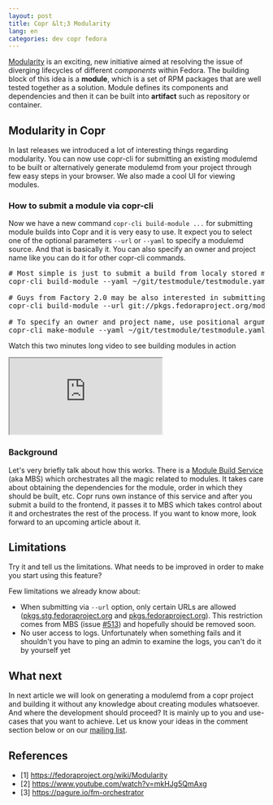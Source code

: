 ```yaml
---
layout: post
title: Copr &lt;3 Modularity
lang: en
categories: dev copr fedora
---
```



[Modularity](https://fedoraproject.org/wiki/Modularity) is an exciting, new initiative aimed at resolving the issue of diverging lifecycles of different *components* within Fedora. The building block of this idea is a **module**, which is a set of RPM packages that are well tested together as a solution. Module defines its components and dependencies and then it can be built into **artifact** such as repository or container.

## Modularity in Copr

In last releases we introduced a lot of interesting things regarding modularity. You can now use copr-cli for submitting an existing modulemd to be built or alternatively generate modulemd from your project through few easy steps in your browser. We also made a cool UI for viewing modules.


### How to submit a module via copr-cli

Now we have a new command `copr-cli build-module ...` for submitting module builds into Copr and it is very easy to use. It expect you to select one of the optional parameters `--url` or `--yaml` to specify a modulemd source. And that is basically it. You can also specify an owner and project name like you can do it for other copr-cli commands.

<pre class="prettyprint">
# Most simple is just to submit a build from localy stored modulemd yaml file
copr-cli build-module --yaml ~/git/testmodule/testmodule.yaml

# Guys from Factory 2.0 may be also interested in submitting yaml files stored in some SCM
copr-cli build-module --url git://pkgs.fedoraproject.org/modules/testmodule.git?#9082569

# To specify an owner and project name, use positional argument as usual
copr-cli make-module --yaml ~/git/testmodule/testmodule.yaml @copr/testmodule
</pre>


Watch this two minutes long video to see building modules in action

<div class="embed-responsive embed-responsive-16by9">
    <iframe class="embed-responsive-item" src="https://www.youtube.com/embed/mkHJg5QmAxg"></iframe>
</div>


### Background
Let's very briefly talk about how this works. There is a [Module Build Service](https://pagure.io/fm-orchestrator) (aka MBS) which orchestrates all the magic related to modules. It takes care about obtaining the dependencies for the module, order in which they should be built, etc. Copr runs own instance of this service and after you submit a build to the frontend, it passes it to MBS which takes control about it and orchestrates the rest of the process. If you want to know more, look forward to an upcoming article about it.


## Limitations
Try it and tell us the limitations. What needs to be improved in order to make you start using this feature?

Few limitations we already know about:

- When submitting via `--url` option, only certain URLs are allowed ([pkgs.stg.fedoraproject.org](git://pkgs.stg.fedoraproject.org/modules/) and [pkgs.fedoraproject.org](git://pkgs.fedoraproject.org/modules/)). This restriction comes from MBS (issue [#513](https://pagure.io/fm-orchestrator/issue/513)) and hopefully should be removed soon.
- No user access to logs. Unfortunately when something fails and it shouldn't you have to ping an admin to examine the logs, you can't do it by yourself yet


## What next
In next article we will look on generating a modulemd from a copr project and building it without any knowledge about creating modules whatsoever. And where the development should proceed? It is mainly up to you and use-cases that you want to achieve. Let us know your ideas in the comment section below or on our [mailing list](https://lists.fedorahosted.org/admin/lists/copr-devel.lists.fedorahosted.org/).


## References
- [1] <https://fedoraproject.org/wiki/Modularity>
- [2] <https://www.youtube.com/watch?v=mkHJg5QmAxg>
- [3] <https://pagure.io/fm-orchestrator>
